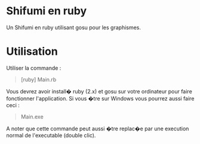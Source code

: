 # Shifumi en ruby
Un Shifumi en ruby utilisant gosu pour les graphismes.

# Utilisation
Utiliser la commande :
> [ruby] Main.rb

Vous devrez avoir install� ruby (2.x) et gosu sur votre ordinateur pour faire fonctionner l'application.
Si vous �tre sur Windows vous pourrez aussi faire ceci :

> Main.exe

A noter que cette commande peut aussi �tre replac�e par une execution normal de l'executable (double clic).